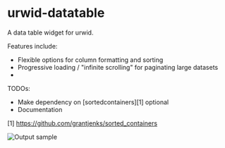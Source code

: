 urwid-datatable
===============

A data table widget for urwid.

Features include:
* Flexible options for column formatting and sorting
* Progressive loading / "infinite scrolling" for paginating large datasets
*

TODOs:
* Make dependency on [sortedcontainers][1] optional
* Documentation



[1] https://github.com/grantjenks/sorted_containers

![Output sample](doc/screenshot.gif)
